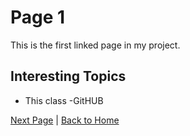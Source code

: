 # Page 1

This is the first linked page in my project.

## Interesting Topics
- This class
-GitHUB

[Next Page](./page2.md) | [Back to Home](./README.md)

